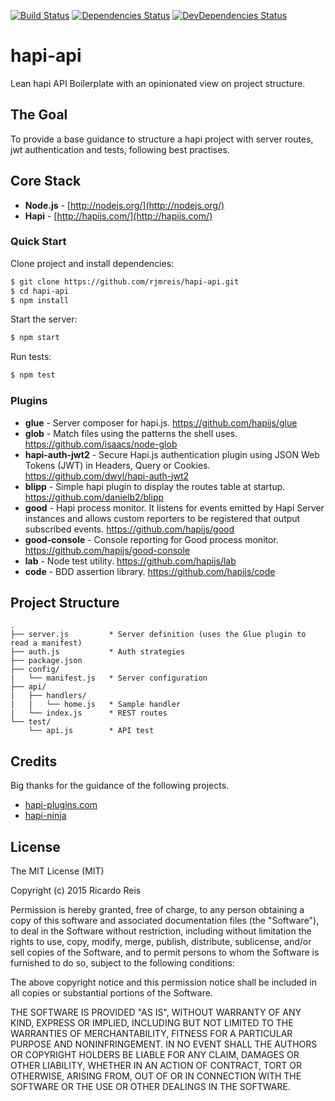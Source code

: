 [![Build Status](https://secure.travis-ci.org/rjmreis/hapi-api.svg)](http://travis-ci.org/rjmreis/hapi-api)
[![Dependencies Status](https://david-dm.org/rjmreis/hapi-api.svg)](https://david-dm.org/rjmreis/hapi-api)
[![DevDependencies Status](https://david-dm.org/rjmreis/hapi-api/dev-status.svg)](https://david-dm.org/rjmreis/hapi-api#info=devDependencies)

# hapi-api
Lean hapi API Boilerplate with an opinionated view on project structure.

## The Goal
To provide a base guidance to structure a hapi project with server routes, jwt authentication and tests, following best practises.

## Core Stack

- **Node.js** - [http://nodejs.org/](http://nodejs.org/)
- **Hapi** - [http://hapijs.com/](http://hapijs.com/)

### Quick Start

Clone project and install dependencies:
```bash
$ git clone https://github.com/rjmreis/hapi-api.git
$ cd hapi-api
$ npm install
```

Start the server:
```bash
$ npm start
```

Run tests:
```bash
$ npm test
```

### Plugins

- **glue** - Server composer for hapi.js.
https://github.com/hapijs/glue
- **glob** - Match files using the patterns the shell uses.
https://github.com/isaacs/node-glob
- **hapi-auth-jwt2** - Secure Hapi.js authentication plugin using JSON Web Tokens (JWT) in Headers, Query or Cookies.
https://github.com/dwyl/hapi-auth-jwt2
- **blipp** - Simple hapi plugin to display the routes table at startup.
https://github.com/danielb2/blipp
- **good** - Hapi process monitor. It listens for events emitted by Hapi Server instances and allows custom reporters to be registered that output subscribed events.
https://github.com/hapijs/good
- **good-console** - Console reporting for Good process monitor.
https://github.com/hapijs/good-console
- **lab** - Node test utility.
https://github.com/hapijs/lab
- **code** - BDD assertion library.
https://github.com/hapijs/code

## Project Structure
```
.
├── server.js         * Server definition (uses the Glue plugin to read a manifest)
├── auth.js           * Auth strategies
├── package.json
├── config/
|   └── manifest.js   * Server configuration
├── api/
|   ├── handlers/
|   |   └── home.js   * Sample handler
|   └── index.js      * REST routes
└── test/
    └── api.js        * API test
```

## Credits
Big thanks for the guidance of the following projects.

- [hapi-plugins.com](https://github.com/hapijs-edge/hapi-plugins.com)
- [hapi-ninja](https://github.com/poeticninja/hapi-ninja)

## License
The MIT License (MIT)

Copyright (c) 2015 Ricardo Reis

Permission is hereby granted, free of charge, to any person obtaining a copy
of this software and associated documentation files (the "Software"), to deal
in the Software without restriction, including without limitation the rights
to use, copy, modify, merge, publish, distribute, sublicense, and/or sell
copies of the Software, and to permit persons to whom the Software is
furnished to do so, subject to the following conditions:

The above copyright notice and this permission notice shall be included in all
copies or substantial portions of the Software.

THE SOFTWARE IS PROVIDED "AS IS", WITHOUT WARRANTY OF ANY KIND, EXPRESS OR
IMPLIED, INCLUDING BUT NOT LIMITED TO THE WARRANTIES OF MERCHANTABILITY,
FITNESS FOR A PARTICULAR PURPOSE AND NONINFRINGEMENT. IN NO EVENT SHALL THE
AUTHORS OR COPYRIGHT HOLDERS BE LIABLE FOR ANY CLAIM, DAMAGES OR OTHER
LIABILITY, WHETHER IN AN ACTION OF CONTRACT, TORT OR OTHERWISE, ARISING FROM,
OUT OF OR IN CONNECTION WITH THE SOFTWARE OR THE USE OR OTHER DEALINGS IN THE
SOFTWARE.